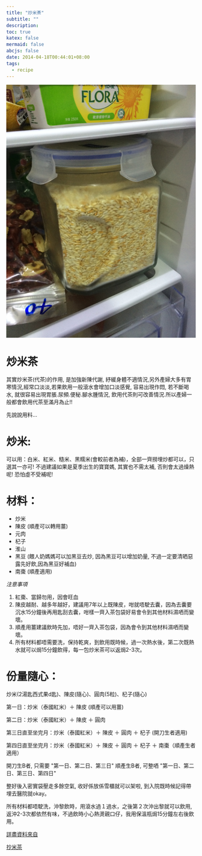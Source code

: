 ```yaml
---
title: "炒米茶"
subtitle: ""
description:
toc: true
katex: false
mermaid: false
abcjs: false
date: 2014-04-18T00:44:01+08:00
tags:
  - recipe
---
```



![photo][@1] 

#  炒米茶
其實炒米茶(代茶)的作用, 是加強新陳代謝, 紓緩身體不適情況,另外產婦大多有胃寒情況,經常口淡淡,若果飲用一般滾水會增加口淡感覺, 容易出現作悶, 若不斷喝水, 就很容易出現胃脹.尿頻.便秘.腳水腫情況, 飲用代茶則可改善情況.所以產婦一般都會飲用代茶至滿月為止!!

先說說用料...

# 炒米:

可以用：白米、紅米、糙米、黑糯米(會較前者為補)，全部一齊撈埋炒都可以，只選其一亦可! 不過建議如果是夏季出生的寶寶媽, 其實也不需太補, 否則會太過燥熱呢! 恐怕虛不受補呢!

# 材料：

- 炒米
- 陳皮 (順產可以轉用薑)
- 元肉
- 杞子
- 淮山
- 黑豆 (餵人奶媽媽可以加黑豆去炒, 因為黑豆可以增加奶量, 不過一定要清晒惡露先好飲,因為黑豆好補血)
- 南棗 (順產適用)

*注意事項*

1. 紅棗、當歸勿用，因會旺血
2. 陳皮越耐、越多年越好，建議用7年以上既陳皮，咁就唔駛去囊，因為去囊要沉水15分鐘後再用匙刮去囊，咁樣一齊入茶包袋好易會令到其他材料濕哂而變壞。
3.  順產用薑建議飲時先加，唔好一齊入茶包袋，因為會令到其他材料濕哂而變壞。
4.  所有材料都唔需要洗，保持乾爽，到飲用既時候，過一次熱水後，第二次既熱水就可以焗15分鐘飲得，每一包炒米茶可以返焗2-3次。

# 份量隨心：

炒米(2湯匙西式果d匙)、陳皮(隨心)、圓肉(5粒)、杞子(隨心)

第一日：炒米（泰國紅米）＋ 陳皮 (順產可以用薑)

第二日：炒米（泰國紅米）＋ 陳皮 ＋ 圓肉

第三日直至坐完月：炒米（泰國紅米）＋ 陳皮 ＋ 圓肉 ＋ 杞子 (開刀生者適用)

第四日直至坐完月：炒米（泰國紅米）＋ 陳皮 ＋ 圓肉 ＋ 杞子 ＋ 南棗（順產生者適用）

開刀生B者, 只需要 "第一日、第二日、第三日"
順產生B者, 可整哂 "第一日、第二日、第三日、第四日"

整好後入密實袋壓走多餘空氣, 收好係放係雪櫃就可以架啦, 到入院既時候記得帶埋去醫院就okay。

所有材料都唔駛洗，沖黎飲時，用滾水過１過水，之後第２次沖出黎就可以飲用, 返沖2-3次都依然有味，不過飲時小心熱燙親口仔，我用保溫瓶焗15分鐘左右後飲用。

[詳盡資料來自][@2]

[抄米茶][@3]

<!-- reference links -->

[@1]: /img/chao-mi-cha.jpeg
[@2]: http://www.baby-kingdom.com/forum.php?mod=viewthread&tid=5843905&extra=page%3D1
[@3]: http://welovehazel.mysinablog.com/index.php?op=ViewArticle&articleId=4091786
